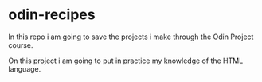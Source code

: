# odin-recipes
In this repo i am going to save the projects i make through the Odin Project course.

On this project i am going to put in practice my knowledge of the HTML language.
